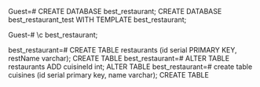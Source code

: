 Guest=# CREATE DATABASE best_restaurant;
CREATE DATABASE best_restaurant_test WITH TEMPLATE best_restaurant;

Guest-# \c best_restaurant;

best_restaurant=# CREATE TABLE restaurants (id serial PRIMARY KEY, restName varchar);
CREATE TABLE
best_restaurant=# ALTER TABLE restaurants ADD cuisineId int;
ALTER TABLE
best_restaurant=# create table cuisines (id serial primary key, name varchar);
CREATE TABLE
